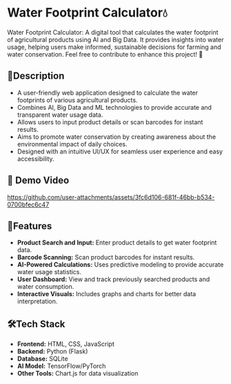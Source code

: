 # Water Footprint Calculator💧

Water Footprint Calculator: A digital tool that calculates the water footprint of agricultural products using AI and Big Data. It provides insights into water usage, helping users make informed, sustainable decisions for farming and water conservation. Feel free to contribute to enhance this project! 🌱

## 📜Description

- A user-friendly web application designed to calculate the water footprints of various agricultural products.
- Combines AI, Big Data and ML technologies to provide accurate and transparent water usage data.
- Allows users to input product details or scan barcodes for instant results.
- Aims to promote water conservation by creating awareness about the environmental impact of daily choices.
- Designed with an intuitive UI/UX for seamless user experience and easy accessibility.

## 🎥 Demo Video

https://github.com/user-attachments/assets/3fc6d106-681f-46bb-b534-0700bfec6c47

## 🌟Features

- **Product Search and Input:** Enter product details to get water footprint data.
- **Barcode Scanning:** Scan product barcodes for instant results.
- **AI-Powered Calculations:** Uses predictive modeling to provide accurate water usage statistics.
- **User Dashboard:** View and track previously searched products and water consumption.
- **Interactive Visuals:** Includes graphs and charts for better data interpretation.

## 🛠️Tech Stack

- **Frontend:** HTML, CSS, JavaScript
- **Backend:** Python (Flask)
- **Database:** SQLite
- **AI Model:** TensorFlow/PyTorch
- **Other Tools:** Chart.js for data visualization
